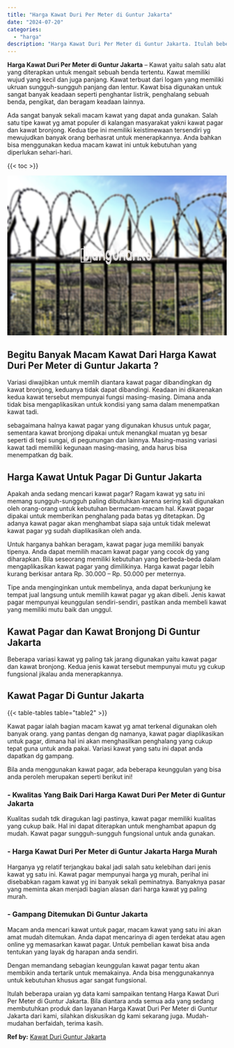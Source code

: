```yaml
---
title: "Harga Kawat Duri Per Meter di Guntur Jakarta"
date: "2024-07-20"
categories: 
  - "harga"
description: "Harga Kawat Duri Per Meter di Guntur Jakarta. Itulah beberapa uraian yg data kami sampaikan tentang Harga Kawat Duri Per Meter di Guntur Jakarta. Bila dianta..."
---
```


**Harga Kawat Duri Per Meter di Guntur Jakarta** – Kawat yaitu salah satu alat yang diterapkan untuk mengait sebuah benda tertentu. Kawat memiliki wujud yang kecil dan juga panjang. Kawat terbuat dari logam yang memiliki ukruan sungguh-sungguh panjang dan lentur. Kawat bisa digunakan untuk sangat banyak keadaan seperti penghantar listrik, penghalang sebuah benda, pengikat, dan beragam keadaan lainnya.

Ada sangat banyak sekali macam kawat yang dapat anda gunakan. Salah satu tipe kawat yg amat populer di kalangan masyarakat yakni kawat pagar dan kawat bronjong. Kedua tipe ini memiliki keistimewaan tersendiri yg mewujudkan banyak orang berhasrat untuk menerapkannya. Anda bahkan bisa menggunakan kedua macam kawat ini untuk kebutuhan yang diperlukan sehari-hari.

{{< toc >}}

![Harga Kawat Duri Per Meter di Guntur Jakarta](/images/jual-kawat-murah41.png)

## Begitu Banyak Macam Kawat Dari Harga Kawat Duri Per Meter di Guntur Jakarta ?

Variasi diwajibkan untuk memlih diantara kawat pagar dibandingkan dg kawat bronjong, keduanya tidak dapat dibandingi. Keadaan ini dikarenakan kedua kawat tersebut mempunyai fungsi masing-masing. Dimana anda tidak bisa mengaplikasikan untuk kondisi yang sama dalam menempatkan kawat tadi.

sebagaimana halnya kawat pagar yang digunakan khusus untuk pagar, sementara kawat bronjong dipakai untuk menangkal muatan yg besar seperti di tepi sungai, di pegunungan dan lainnya. Masing-masing variasi kawat tadi memiliki kegunaan masing-masing, anda harus bisa menempatkan dg baik.

## Harga Kawat Untuk Pagar Di Guntur Jakarta

Apakah anda sedang mencari kawat pagar? Ragam kawat yg satu ini memang sungguh-sungguh paling dibutuhkan karena sering kali digunakan oleh orang-orang untuk kebutuhan bermacam-macam hal. Kawat pagar dipakai untuk memberikan penghalang pada batas yg ditetapkan. Dg adanya kawat pagar akan menghambat siapa saja untuk tidak melewat kawat pagar yg sudah diaplikasikan oleh anda.

Untuk harganya bahkan beragam, kawat pagar juga memiliki banyak tipenya. Anda dapat memilih macam kawat pagar yang cocok dg yang diharapkan. Bila seseorang memiliki kebutuhan yang berbeda-beda dalam mengaplikasikan kawat pagar yang dimilikinya. Harga kawat pagar lebih kurang berkisar antara Rp. 30.000 – Rp. 50.000 per meternya.

Tipe anda menginginkan untuk membelinya, anda dapat berkunjung ke tempat jual langsung untuk memilih kawat pagar yg akan dibeli. Jenis kawat pagar mempunyai keunggulan sendiri-sendiri, pastikan anda membeli kawat yang memiliki mutu baik dan unggul.

## Kawat Pagar dan Kawat Bronjong Di Guntur Jakarta

Beberapa variasi kawat yg paling tak jarang digunakan yaitu kawat pagar dan kawat bronjong. Kedua jenis kawat tersebut mempunyai mutu yg cukup fungsional jikalau anda menerapkannya.

## Kawat Pagar Di Guntur Jakarta

{{< table-tables table="table2" >}}

Kawat pagar ialah bagian macam kawat yg amat terkenal digunakan oleh banyak orang. yang pantas dengan dg namanya, kawat pagar diaplikasikan untuk pagar, dimana hal ini akan menghasilkan penghalang yang cukup tepat guna untuk anda pakai. Variasi kawat yang satu ini dapat anda dapatkan dg gampang.

Bila anda menggunakan kawat pagar, ada beberapa keunggulan yang bisa anda peroleh merupakan seperti berikut ini!

### \- Kwalitas Yang Baik Dari Harga Kawat Duri Per Meter di Guntur Jakarta

Kualitas sudah tdk diragukan lagi pastinya, kawat pagar memiliki kualitas yang cukup baik. Hal ini dapat diterapkan untuk menghambat apapun dg mudah. Kawat pagar sungguh-sungguh fungsional untuk anda gunakan.

### \- Harga Kawat Duri Per Meter di Guntur Jakarta Harga Murah

Harganya yg relatif terjangkau bakal jadi salah satu kelebihan dari jenis kawat yg satu ini. Kawat pagar mempunyai harga yg murah, perihal ini disebabkan ragam kawat yg ini banyak sekali peminatnya. Banyaknya pasar yang meminta akan menjadi bagian alasan dari harga kawat yg paling murah.

### \- Gampang Ditemukan Di Guntur Jakarta

Macam anda mencari kawat untuk pagar, macam kawat yang satu ini akan amat mudah ditemukan. Anda dapat mencarinya di agen terdekat atau agen online yg memasarkan kawat pagar. Untuk pembelian kawat bisa anda tentukan yang layak dg harapan anda sendiri.

Dengan memandang sebagian keunggulan kawat pagar tentu akan membikin anda tertarik untuk memakainya. Anda bisa menggunakannya untuk kebutuhan khusus agar sangat fungsional.

Itulah beberapa uraian yg data kami sampaikan tentang Harga Kawat Duri Per Meter di Guntur Jakarta. Bila diantara anda semua ada yang sedang membutuhkan produk dan layanan Harga Kawat Duri Per Meter di Guntur Jakarta dari kami, silahkan diskusikan dg kami sekarang juga. Mudah-mudahan berfaidah, terima kasih.

**Ref by:** [Kawat Duri Guntur Jakarta](https://id.wikipedia.org/wiki/Kawat)
